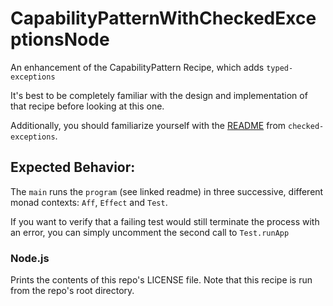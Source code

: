# CapabilityPatternWithCheckedExceptionsNode

An enhancement of the CapabilityPattern Recipe, which adds `typed-exceptions`

It's best to be completely familiar with the design and implementation of that recipe before looking at this one. 

Additionally, you should familiarize yourself with the [README](https://github.com/natefaubion/purescript-checked-exceptions) from `checked-exceptions`.


## Expected Behavior:

The `main` runs the `program` (see linked readme) in three successive, different monad contexts: `Aff`, `Effect` and `Test`. 

If you want to verify that a failing test would still terminate the process with an error, you can simply uncomment the second call to `Test.runApp`

### Node.js

Prints the contents of this repo's LICENSE file. Note that this recipe is run from the repo's root directory.



